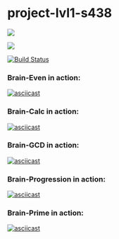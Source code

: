 # project-lvl1-s438

<a href="https://codeclimate.com/github/mishalisovskiy/project-lvl1-s438/maintainability"><img src="https://api.codeclimate.com/v1/badges/641a830b9f2b99a9a523/maintainability" /></a>

<a href="https://codeclimate.com/github/mishalisovskiy/project-lvl1-s438/test_coverage"><img src="https://api.codeclimate.com/v1/badges/641a830b9f2b99a9a523/test_coverage" /></a>

[![Build Status](https://travis-ci.org/mishalisovskiy/project-lvl1-s438.svg?branch=master)](https://travis-ci.org/mishalisovskiy/project-lvl1-s438)

<h3>Brain-Even in action:</h3>

[![asciicast](https://asciinema.org/a/UF3YxpPaWVKqINJfvNPF7TqmO.svg)](https://asciinema.org/a/UF3YxpPaWVKqINJfvNPF7TqmO)

<h3>Brain-Calc in action:</h3>

[![asciicast](https://asciinema.org/a/OdaXDL0kp3DFoQKcxKCSI1mgb.svg)](https://asciinema.org/a/OdaXDL0kp3DFoQKcxKCSI1mgb)

<h3>Brain-GCD in action:</h3>

[![asciicast](https://asciinema.org/a/flRsvINYv2pJV4pz8qCMxk57s.svg)](https://asciinema.org/a/flRsvINYv2pJV4pz8qCMxk57s)

<h3>Brain-Progression in action:</h3>

[![asciicast](https://asciinema.org/a/18kE6LgLnX6woJvRCtMXcegSC.svg)](https://asciinema.org/a/18kE6LgLnX6woJvRCtMXcegSC)

<h3>Brain-Prime in action:</h3>

[![asciicast](https://asciinema.org/a/xDuamcMYqc4b1lLOb9AgzyyzL.svg)](https://asciinema.org/a/xDuamcMYqc4b1lLOb9AgzyyzL)
